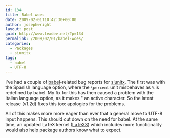 ```yaml
---
id: 134
title: Babel woes
date: 2009-02-01T10:42:30+00:00
author: josephwright
layout: post
guid: http://www.texdev.net/?p=134
permalink: /2009/02/01/babel-woes/
categories:
  - Packages
  - siunitx
tags:
  - babel
  - UTF-8
---
```

I've had a couple of <a title="Multilingual support for Plain TeX or LaTeX." href="http://tug.ctan.org/cgi-bin/ctanPackageInformation.py?id=babel">babel</a>-related bug reports for <a title="siunitx - A comprehensive (SI) units package" href="http://tug.ctan.org/cgi-bin/ctanPackageInformation.py?id=siunitx">siunitx</a>.  The first was with the Spanish language option, where the <code>\percent</code> unit misbehaves as <code>\%</code> is redefined by babel. My fix for this has then caused a problem with the Italian language option, as it makes " an active character. So the latest release (v1.2d) fixes this too: apologies for the problems.

All of this makes more more eager than ever that a general move to UTF-8 input happens. This should cut down on the need for babel. At the same time, an updated LaTeX kernel (<a title="LaTeX3 Homepage" href="http://www.latex-project.org/latex3.html">LaTeX3</a>) which includes more functionality would also help package authors know what to expect.